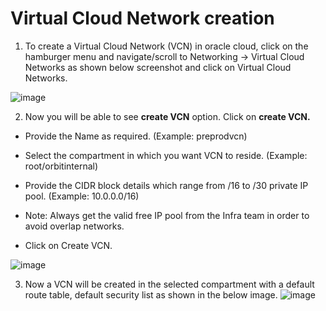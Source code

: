 <h1>Virtual Cloud Network creation</h1>

1. To create a Virtual Cloud Network (VCN) in oracle cloud, click on the hamburger menu and navigate/scroll to Networking → Virtual Cloud Networks as shown below screenshot and click on Virtual Cloud Networks.

![image](https://user-images.githubusercontent.com/71814347/114846893-c48ea680-9dfa-11eb-94c2-5211c1192325.png)

2. Now you will be able to see <strong>create VCN</strong> option. Click on <strong>create VCN.</strong>

  * Provide the Name as required. (Example: preprodvcn)

  * Select the compartment in which you want VCN to reside. (Example: root/orbitinternal)

  * Provide the CIDR block details which range from /16 to /30 private IP pool. (Example: 10.0.0.0/16)

   - Note: Always get the valid free IP pool from the Infra team in order to avoid overlap networks.

  * Click on Create VCN.

![image](https://user-images.githubusercontent.com/71814347/114847231-1cc5a880-9dfb-11eb-9bd8-61bced8ca37c.png)

3.  Now a VCN will be created in the selected compartment with a default route table, default security list as shown in the below image.
![image](https://user-images.githubusercontent.com/71814347/114847316-349d2c80-9dfb-11eb-954a-b948047bd0a1.png)

